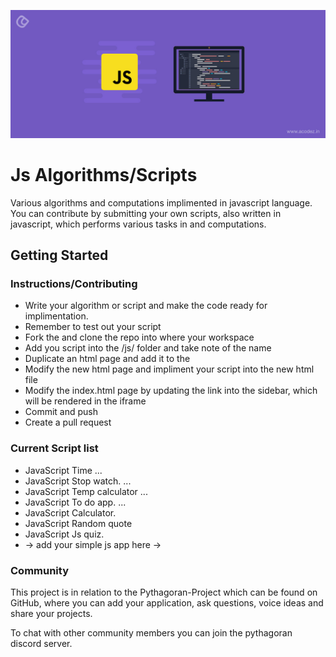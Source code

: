 ![](img/javascript-project.jpg)
# Js Algorithms/Scripts
Various algorithms and computations implimented in javascript language.
You can contribute by submitting your own scripts, also written in javascript, which performs various tasks in and computations.

## Getting Started
### Instructions/Contributing
- Write your algorithm or script and make the code ready for implimentation.
- Remember to test out your script
- Fork the and clone the repo into where your workspace
- Add you script into the /js/ folder and take note of the name
- Duplicate an html page and add it to the 
- Modify the new html page and impliment your script into the new html file
- Modify the index.html page by updating the link into the sidebar, which will be rendered in the iframe
- Commit and push 
- Create a pull request
 
### Current Script list
 * JavaScript Time ...
 * JavaScript Stop watch. ...
 * JavaScript Temp calculator ...
 * JavaScript To do app. ...
 * JavaScript Calculator. 
 * JavaScript Random quote
 * JavaScript Js quiz.
 * → add your simple js app here →
 
### Community
This project is in relation to the Pythagoran-Project which can be found on GitHub, where you can add your application, ask questions, voice ideas 
and share your projects.

To chat with other community members you can join the pythagoran discord server.


